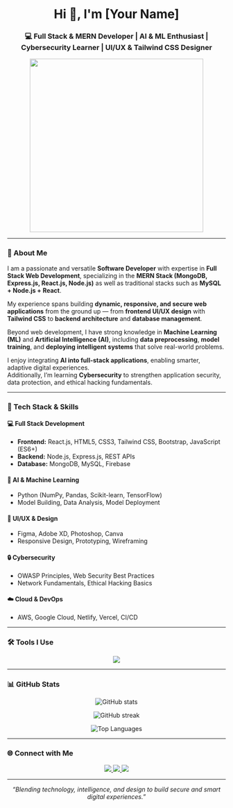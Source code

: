 <!-- 🌟 GitHub Profile README for [Your Name] -->

<h1 align="center">Hi 👋, I'm [Your Name]</h1>
<h3 align="center">💻 Full Stack & MERN Developer | AI & ML Enthusiast | Cybersecurity Learner | UI/UX & Tailwind CSS Designer</h3>

<p align="center">
  <img src="https://media.giphy.com/media/qgQUggAC3Pfv687qPC/giphy.gif" width="400"/>
</p>

---

### 🚀 About Me

I am a passionate and versatile **Software Developer** with expertise in **Full Stack Web Development**, specializing in the **MERN Stack (MongoDB, Express.js, React.js, Node.js)** as well as traditional stacks such as **MySQL + Node.js + React**.  

My experience spans building **dynamic, responsive, and secure web applications** from the ground up — from **frontend UI/UX design** with **Tailwind CSS** to **backend architecture** and **database management**.  

Beyond web development, I have strong knowledge in **Machine Learning (ML)** and **Artificial Intelligence (AI)**, including **data preprocessing**, **model training**, and **deploying intelligent systems** that solve real-world problems.  

I enjoy integrating **AI into full-stack applications**, enabling smarter, adaptive digital experiences.  
Additionally, I’m learning **Cybersecurity** to strengthen application security, data protection, and ethical hacking fundamentals.

---

### 🧠 Tech Stack & Skills

#### 💻 Full Stack Development
- **Frontend:** React.js, HTML5, CSS3, Tailwind CSS, Bootstrap, JavaScript (ES6+)
- **Backend:** Node.js, Express.js, REST APIs
- **Database:** MongoDB, MySQL, Firebase

#### 🤖 AI & Machine Learning
- Python (NumPy, Pandas, Scikit-learn, TensorFlow)
- Model Building, Data Analysis, Model Deployment

#### 🎨 UI/UX & Design
- Figma, Adobe XD, Photoshop, Canva
- Responsive Design, Prototyping, Wireframing

#### 🔒 Cybersecurity
- OWASP Principles, Web Security Best Practices
- Network Fundamentals, Ethical Hacking Basics

#### ☁️ Cloud & DevOps
- AWS, Google Cloud, Netlify, Vercel, CI/CD

---

### 🛠️ Tools I Use
<p align="center">
  <img src="https://skillicons.dev/icons?i=react,nodejs,express,mongodb,mysql,tailwind,js,html,css,bootstrap,python,tensorflow,git,github,figma,aws,vercel,vscode,linux" />
</p>

---

### 📊 GitHub Stats
<p align="center">
  <img src="https://github-readme-stats.vercel.app/api?username=YOUR_GITHUB_USERNAME&show_icons=true&theme=tokyonight" alt="GitHub stats" />
</p>

<p align="center">
  <img src="https://github-readme-streak-stats.herokuapp.com/?user=YOUR_GITHUB_USERNAME&theme=tokyonight" alt="GitHub streak" />
</p>

<p align="center">
  <img src="https://github-readme-stats.vercel.app/api/top-langs/?username=YOUR_GITHUB_USERNAME&layout=compact&theme=tokyonight" alt="Top Languages" />
</p>

---

### 🌐 Connect with Me
<p align="center">
  <a href="https://linkedin.com/in/YOUR_LINKEDIN" target="_blank">
    <img src="https://img.shields.io/badge/LinkedIn-0A66C2?style=for-the-badge&logo=linkedin&logoColor=white"/>
  </a>
  <a href="https://bonkinsolution.netlify.app" target="_blank">
    <img src="https://img.shields.io/badge/Email-D14836?style=for-the-badge&logo=gmail&logoColor=white"/>
  </a>
  <a href="https://boduen.netlify.app" target="_blank">
    <img src="https://img.shields.io/badge/Portfolio-1E90FF?style=for-the-badge&logo=react&logoColor=white"/>
  </a>
</p>

---

<p align="center">
  <i>“Blending technology, intelligence, and design to build secure and smart digital experiences.”</i>
</p>


